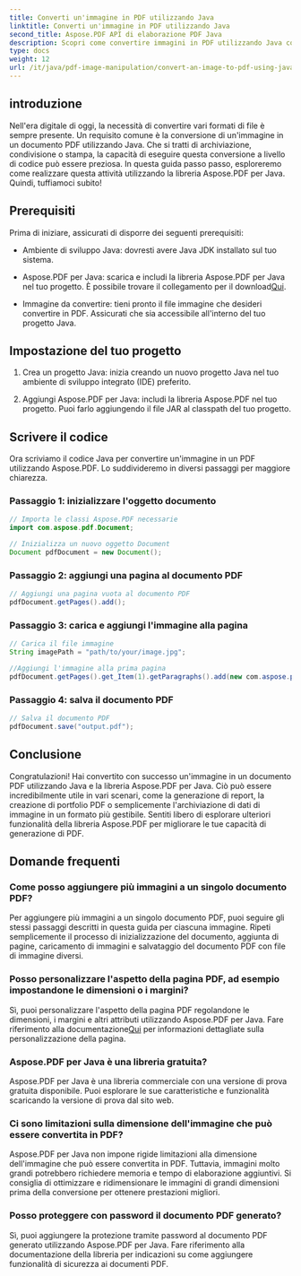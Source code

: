 ```yaml
---
title: Converti un'immagine in PDF utilizzando Java
linktitle: Converti un'immagine in PDF utilizzando Java
second_title: Aspose.PDF API di elaborazione PDF Java
description: Scopri come convertire immagini in PDF utilizzando Java con questa guida completa. Istruzioni dettagliate ed esempi di codice inclusi.
type: docs
weight: 12
url: /it/java/pdf-image-manipulation/convert-an-image-to-pdf-using-java/
---
```


## introduzione

Nell'era digitale di oggi, la necessità di convertire vari formati di file è sempre presente. Un requisito comune è la conversione di un'immagine in un documento PDF utilizzando Java. Che si tratti di archiviazione, condivisione o stampa, la capacità di eseguire questa conversione a livello di codice può essere preziosa. In questa guida passo passo, esploreremo come realizzare questa attività utilizzando la libreria Aspose.PDF per Java. Quindi, tuffiamoci subito!

## Prerequisiti

Prima di iniziare, assicurati di disporre dei seguenti prerequisiti:

- Ambiente di sviluppo Java: dovresti avere Java JDK installato sul tuo sistema.

-  Aspose.PDF per Java: scarica e includi la libreria Aspose.PDF per Java nel tuo progetto. È possibile trovare il collegamento per il download[Qui](https://releases.aspose.com/pdf/java/).

- Immagine da convertire: tieni pronto il file immagine che desideri convertire in PDF. Assicurati che sia accessibile all'interno del tuo progetto Java.

## Impostazione del tuo progetto

1. Crea un progetto Java: inizia creando un nuovo progetto Java nel tuo ambiente di sviluppo integrato (IDE) preferito.

2. Aggiungi Aspose.PDF per Java: includi la libreria Aspose.PDF nel tuo progetto. Puoi farlo aggiungendo il file JAR al classpath del tuo progetto.

## Scrivere il codice

Ora scriviamo il codice Java per convertire un'immagine in un PDF utilizzando Aspose.PDF. Lo suddivideremo in diversi passaggi per maggiore chiarezza.

### Passaggio 1: inizializzare l'oggetto documento

```java
// Importa le classi Aspose.PDF necessarie
import com.aspose.pdf.Document;

// Inizializza un nuovo oggetto Document
Document pdfDocument = new Document();
```

### Passaggio 2: aggiungi una pagina al documento PDF

```java
// Aggiungi una pagina vuota al documento PDF
pdfDocument.getPages().add();
```

### Passaggio 3: carica e aggiungi l'immagine alla pagina

```java
// Carica il file immagine
String imagePath = "path/to/your/image.jpg";

//Aggiungi l'immagine alla prima pagina
pdfDocument.getPages().get_Item(1).getParagraphs().add(new com.aspose.pdf.Image(imagePath));
```

### Passaggio 4: salva il documento PDF

```java
// Salva il documento PDF
pdfDocument.save("output.pdf");
```

## Conclusione

Congratulazioni! Hai convertito con successo un'immagine in un documento PDF utilizzando Java e la libreria Aspose.PDF per Java. Ciò può essere incredibilmente utile in vari scenari, come la generazione di report, la creazione di portfolio PDF o semplicemente l'archiviazione di dati di immagine in un formato più gestibile. Sentiti libero di esplorare ulteriori funzionalità della libreria Aspose.PDF per migliorare le tue capacità di generazione di PDF.

## Domande frequenti

### Come posso aggiungere più immagini a un singolo documento PDF?

Per aggiungere più immagini a un singolo documento PDF, puoi seguire gli stessi passaggi descritti in questa guida per ciascuna immagine. Ripeti semplicemente il processo di inizializzazione del documento, aggiunta di pagine, caricamento di immagini e salvataggio del documento PDF con file di immagine diversi.

### Posso personalizzare l'aspetto della pagina PDF, ad esempio impostandone le dimensioni o i margini?

Sì, puoi personalizzare l'aspetto della pagina PDF regolandone le dimensioni, i margini e altri attributi utilizzando Aspose.PDF per Java. Fare riferimento alla documentazione[Qui](https://reference.aspose.com/pdf/java/) per informazioni dettagliate sulla personalizzazione della pagina.

### Aspose.PDF per Java è una libreria gratuita?

Aspose.PDF per Java è una libreria commerciale con una versione di prova gratuita disponibile. Puoi esplorare le sue caratteristiche e funzionalità scaricando la versione di prova dal sito web.

### Ci sono limitazioni sulla dimensione dell'immagine che può essere convertita in PDF?

Aspose.PDF per Java non impone rigide limitazioni alla dimensione dell'immagine che può essere convertita in PDF. Tuttavia, immagini molto grandi potrebbero richiedere memoria e tempo di elaborazione aggiuntivi. Si consiglia di ottimizzare e ridimensionare le immagini di grandi dimensioni prima della conversione per ottenere prestazioni migliori.

### Posso proteggere con password il documento PDF generato?

Sì, puoi aggiungere la protezione tramite password al documento PDF generato utilizzando Aspose.PDF per Java. Fare riferimento alla documentazione della libreria per indicazioni su come aggiungere funzionalità di sicurezza ai documenti PDF.